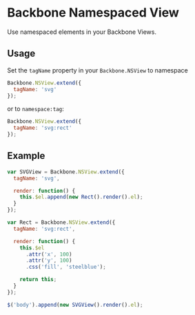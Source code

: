 # Backbone Namespaced View

Use namespaced elements in your Backbone Views.

## Usage

Set the `tagName` property in your `Backbone.NSView` to namespace

```js
Backbone.NSView.extend({
  tagName: 'svg'
});
```

or to `namespace:tag`:

```js
Backbone.NSView.extend({
  tagName: 'svg:rect'
});
```

## Example

```js
var SVGView = Backbone.NSView.extend({
  tagName: 'svg',

  render: function() {
    this.$el.append(new Rect().render().el);
  }
});

var Rect = Backbone.NSView.extend({
  tagName: 'svg:rect',

  render: function() {
    this.$el
      .attr('x', 100)
      .attr('y', 100)
      .css('fill', 'steelblue');

    return this;
  }
});

$('body').append(new SVGView().render().el);
```
